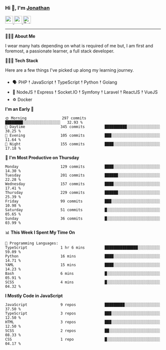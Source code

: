 ### Hi 👋, I'm [Jonathan](https://jonathan-d.ch) 

<p>
  <a href="https://www.linkedin.com/in/jdebetaz">
    <img src="https://img.shields.io/badge/linkedin-%230077B5.svg?&style=for-the-badge&logo=linkedin&logoColor=white" height=25>
  </a>
  <a href="https://www.instagram.com/jdebetaz/">
    <img src="https://img.shields.io/badge/instagram-%23E4405F.svg?&style=for-the-badge&logo=instagram&logoColor=white" height=25>
  </a>
  <a href="https://wakatime.com/@5c95ead1-71ee-4ecc-9a32-6c2b293dd432">
    <img src="https://wakatime.com/badge/user/5c95ead1-71ee-4ecc-9a32-6c2b293dd432.svg?style=for-the-badge" height=25 alt="Total time coded since Aug 23 2019" />
  </a>
</p>

-------

**🙋🏻‍♂️ About Me** 

<p>I wear many hats depending on what is required of me but, I am first and foremost, a passionate learner, a full stack developer.</p>

**👨🏻‍💻 Tech Stack** 

<p>Here are a few things I've picked up along my learning journey.</p>

- 🗣 PHP 𒑰 JavaScript 𒑰 TypeScript 𒑰 Python 𒑰 Golang
- 🎒 NodeJS 𒑰 Express 𒑰 Socket.IO 𒑰 Symfony 𒑰 Laravel 𒑰 ReactJS 𒑰 VueJS
- ♽ Docker

<!--START_SECTION:waka-->
**I'm an Early 🐤** 

```text
🌞 Morning                297 commits         ████████░░░░░░░░░░░░░░░░░   32.93 % 
🌆 Daytime                345 commits         ██████████░░░░░░░░░░░░░░░   38.25 % 
🌃 Evening                105 commits         ███░░░░░░░░░░░░░░░░░░░░░░   11.64 % 
🌙 Night                  155 commits         ████░░░░░░░░░░░░░░░░░░░░░   17.18 % 
```
📅 **I'm Most Productive on Thursday** 

```text
Monday                   129 commits         ████░░░░░░░░░░░░░░░░░░░░░   14.30 % 
Tuesday                  201 commits         ██████░░░░░░░░░░░░░░░░░░░   22.28 % 
Wednesday                157 commits         ████░░░░░░░░░░░░░░░░░░░░░   17.41 % 
Thursday                 229 commits         ██████░░░░░░░░░░░░░░░░░░░   25.39 % 
Friday                   99 commits          ███░░░░░░░░░░░░░░░░░░░░░░   10.98 % 
Saturday                 51 commits          █░░░░░░░░░░░░░░░░░░░░░░░░   05.65 % 
Sunday                   36 commits          █░░░░░░░░░░░░░░░░░░░░░░░░   03.99 % 
```


📊 **This Week I Spent My Time On** 

```text
💬 Programming Languages: 
TypeScript               1 hr 6 mins         ███████████████░░░░░░░░░░   59.09 % 
Python                   16 mins             ████░░░░░░░░░░░░░░░░░░░░░   14.71 % 
YAML                     15 mins             ████░░░░░░░░░░░░░░░░░░░░░   14.23 % 
Bash                     6 mins              █░░░░░░░░░░░░░░░░░░░░░░░░   05.91 % 
SCSS                     4 mins              █░░░░░░░░░░░░░░░░░░░░░░░░   04.32 % 
```

**I Mostly Code in JavaScript** 

```text
JavaScript               9 repos             █████████░░░░░░░░░░░░░░░░   37.50 % 
TypeScript               3 repos             ███░░░░░░░░░░░░░░░░░░░░░░   12.50 % 
HTML                     3 repos             ███░░░░░░░░░░░░░░░░░░░░░░   12.50 % 
SCSS                     2 repos             ██░░░░░░░░░░░░░░░░░░░░░░░   08.33 % 
CSS                      1 repo              █░░░░░░░░░░░░░░░░░░░░░░░░   04.17 % 
```




<!--END_SECTION:waka-->
